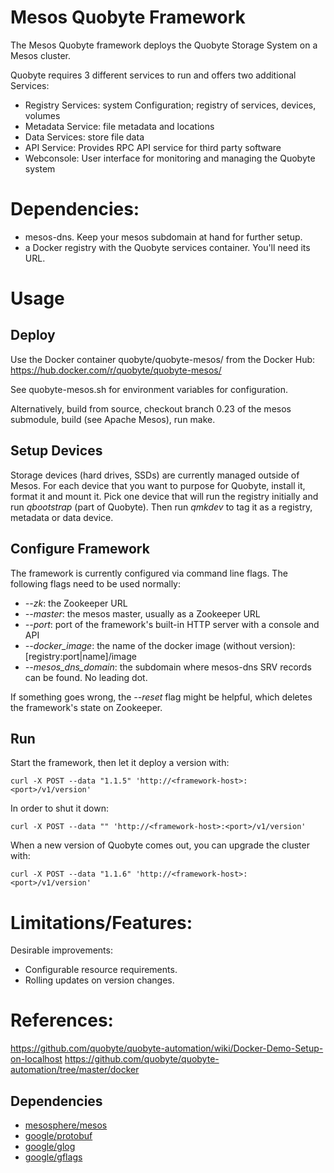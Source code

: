 Mesos Quobyte Framework
=======================

The Mesos Quobyte framework deploys the Quobyte Storage System on a Mesos cluster.

Quobyte requires 3 different services to run and offers two additional Services:

* Registry Services: system Configuration; registry of services, devices, volumes
* Metadata Service: file metadata and locations
* Data Services: store file data
* API Service: Provides RPC API service for third party software
* Webconsole: User interface for monitoring and managing the Quobyte system


Dependencies:
=============
* mesos-dns. Keep your mesos subdomain at hand for further setup.
* a Docker registry with the Quobyte services container. You'll need its URL.


Usage
======

Deploy
------

Use the Docker container quobyte/quobyte-mesos/ from the Docker Hub: https://hub.docker.com/r/quobyte/quobyte-mesos/

See quobyte-mesos.sh for environment variables for configuration.

Alternatively, build from source, checkout branch 0.23 of the mesos submodule, build (see Apache Mesos), run make.

Setup Devices
-------------

Storage devices (hard drives, SSDs) are currently managed outside of Mesos. 
For each device that you want to purpose for Quobyte, install it, format it and mount it. 
Pick one device that will run the registry initially and run *qbootstrap* (part of Quobyte).
Then run *qmkdev* to tag it as a registry, metadata or data device.


Configure Framework
-------------------

The framework is currently configured via command line flags. The following flags need to be used normally:
* *--zk*: the Zookeeper URL
* *--master*: the mesos master, usually as a Zookeeper URL
* *--port*: port of the framework's built-in HTTP server with a console and API
* *--docker_image*: the name of the docker image (without version): [registry:port|name]/image
* *--mesos_dns_domain*: the subdomain where mesos-dns SRV records can be found. No leading dot.

If something goes wrong, the *--reset* flag might be helpful, which deletes the framework's state on Zookeeper.

Run
---

Start the framework, then let it deploy a version with:
```
curl -X POST --data "1.1.5" 'http://<framework-host>:<port>/v1/version'
```

In order to shut it down:
```
curl -X POST --data "" 'http://<framework-host>:<port>/v1/version'
```

When a new version of Quobyte comes out, you can upgrade the cluster with:
```
curl -X POST --data "1.1.6" 'http://<framework-host>:<port>/v1/version'
```

Limitations/Features:
====================
Desirable improvements:
* Configurable resource requirements.
* Rolling updates on version changes.


References:
==========

https://github.com/quobyte/quobyte-automation/wiki/Docker-Demo-Setup-on-localhost
https://github.com/quobyte/quobyte-automation/tree/master/docker


Dependencies
-------------
- [mesosphere/mesos](https://github.com/mesosphere/mesos)
- [google/protobuf](https://github.com/google/protobuf)
- [google/glog](https://github.com/google/glog)
- [google/gflags](https://github.com/google/gflags)
